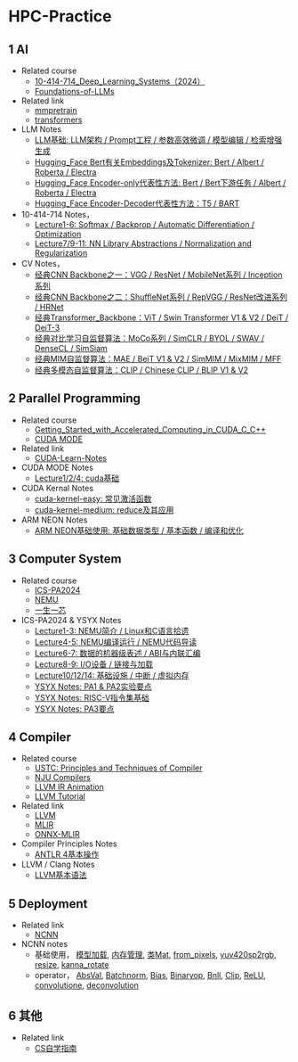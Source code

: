 # HPC-Practice

## 1 AI 

- Related course
  - [10-414-714_Deep_Learning_Systems（2024）](https://dlsyscourse.org/)
  - [Foundations-of-LLMs](https://github.com/ZJU-LLMs/Foundations-of-LLMs)
- Related link
  - [mmpretrain](https://github.com/open-mmlab/mmpretrain/tree/main)
  - [transformers](https://github.com/huggingface/transformers)
- LLM Notes
  - [LLM基础: LLM架构 / Prompt工程 / 参数高效微调 / 模型编辑 / 检索增强生成](./course/AI/notes/LLM_notes_01_LLM基础.md)
  - [Hugging_Face Bert有关Embeddings及Tokenizer: Bert / Albert / Roberta / Electra](./course/AI/notes/LLM_notes_02_Hugging_Face_Bert有关Embeddings及Tokenizer.md)
  - [Hugging_Face Encoder-only代表性方法: Bert / Bert下游任务 / Albert / Roberta / Electra](./course/AI/notes/LLM_notes_03_Hugging_Face_Bert有关模型架构.md)
  - [Hugging_Face Encoder-Decoder代表性方法：T5 / BART](./course/AI/notes/LLM_notes_04_Hugging_Face_T5_BART.md)
- 10-414-714 Notes，
  - [Lecture1-6: Softmax / Backprop / Automatic Differentiation / Optimization](./course/AI/notes/10-414-714_notes_01.md)
  - [Lecture7/9-11: NN Library Abstractions / Normalization and Regularization](./course/AI/notes/10-414-714_notes_02.md)
- CV Notes，
  - [经典CNN Backbone之一：VGG / ResNet / MobileNet系列 / Inception系列](./course/AI/notes/CV_notes_01_经典CNN_Backbone.md)
  - [经典CNN Backbone之二：ShuffleNet系列 / RepVGG / ResNet改进系列 / HRNet](./course/AI/notes/CV_notes_02_经典CNN_Backbone.md)
  - [经典Transformer_Backbone：ViT / Swin Transformer V1 & V2 / DeiT / DeiT-3](./course/AI/notes/CV_notes_03_经典Transformer_Backbone.md)
  - [经典对比学习自监督算法：MoCo系列 / SimCLR / BYOL / SWAV / DenseCL / SimSiam](./course/AI/notes/CV_notes_04_经典对比学习自监督算法.md)
  - [经典MIM自监督算法：MAE / BeiT V1 & V2 / SimMIM / MixMIM / MFF](./course/AI/notes/CV_notes_05_经典MIM自监督算法.md)
  - [经典多模态自监督算法：CLIP / Chinese CLIP / BLIP V1 & V2](./course/AI/notes/CV_notes_06_经典多模态自监督算法.md)

## 2 Parallel Programming

- Related course
  - [Getting_Started_with_Accelerated_Computing_in_CUDA_C_C++](https://learn.nvidia.com/courses/course-detail?course_id=course-v1:DLI+C-AC-01+V1/)
  - [CUDA MODE](https://github.com/gpu-mode/lectures)
- Related link
  - [CUDA-Learn-Notes](https://github.com/DefTruth/cuda-learn-notes)
- CUDA MODE Notes
  - [Lecture1/2/4: cuda基础](./course/CUDA/notes/cuda笔记01-cuda基础/01-cuda基础.md)
- CUDA Kernal Notes
  - [cuda-kernel-easy: 常见激活函数](./course/CUDA/notes/cuda源码分析01-cuda-kernel-easy/01-cuda-kernel-easy.md)
  - [cuda-kernel-medium: reduce及其应用 ](./course/CUDA/notes/cuda源码分析02-cuda-kernel-medium/02-cuda-kernel-medium.md) 
- ARM NEON Notes
  - [ARM NEON基础使用: 基础数据类型 / 基本函数 / 编译和优化](./course/ARM/notes/ARM_NEON_notes_01_NEON基本操作.md)

## 3 Computer System 
  
- Related course
  - [ICS-PA2024](http://www.why.ink:8080/ICS/2024/Main_Page)
  - [NEMU](https://ysyx.oscc.cc/docs/ics-pa/)
  - [一生一芯](https://ysyx.oscc.cc/)
- ICS-PA2024 & YSYX Notes
  - [Lecture1-3: NEMU简介 / Linux和C语言拾遗](./course/Computer_System/notes/PA_ICS2024_notes_01_NEMU简介_Linux和C语言拾遗.md)
  - [Lecture4-5: NEMU编译运行 / NEMU代码导读](./course/Computer_System/notes/PA_ICS2024_notes_02_NEMU编译运行_NEMU代码导读.md)
  - [Lecture6-7: 数据的机器级表述 / ABI与内联汇编](./course/Computer_System/notes/PA_ICS2024_notes_03_数据的机器级表述_ABI与内联汇编.md)
  - [Lecture8-9: I/O设备 / 链接与加载](./course/Computer_System/notes/PA_ICS2024_notes_04_IO设备_链接与加载.md)
  - [Lecture10/12/14: 基础设施 / 中断 / 虚拟内存](./course/Computer_System/notes/PA_ICS2024_notes_05_基础设施_中断_虚拟内存.md)
  - [YSYX Notes: PA1 & PA2实验要点](./course/Computer_System/notes/YSYX_notes_01_PA1&PA2实验要点.md)
  - [YSYX Notes: RISC-V指令集基础](./course/Computer_System/notes/YSYX_notes_02_RISCV指令集基础.md)
  - [YSYX Notes: PA3要点](./course/Computer_System/notes/YSYX_notes_03_PA3要点.md)

## 4 Compiler
- Related course
  - [USTC: Principles and Techniques of Compiler](https://ustc-compiler-principles.github.io/2023/)
  - [NJU Compilers](http://docs.compilers.cpl.icu/#/)
  - [LLVM IR Animation](https://blog.piovezan.ca/compilers/llvm_ir_animation/llvm_ir.html)
  - [LLVM Tutorial](https://llvm.org/docs/tutorial/)
- Related link
  - [LLVM](https://llvm.org/)
  - [MLIR](https://mlir.llvm.org/getting_started/)
  - [ONNX-MLIR](https://github.com/onnx/onnx-mlir)
- Compiler Principles Notes
  - [ANTLR 4基本操作](./course/Compiler/notes/Compiler_notes_01_ANTLR_4基本操作.md)
- LLVM / Clang Notes
  - [LLVM基本语法](./course/Compiler/notes/LLVM_notes_01_LLVM基本语法.md)

## 5 Deployment

- Related link 
  - [NCNN](https://github.com/Tencent/ncnn)
- NCNN notes
  - 基础使用，
  [模型加载](./deployment/ncnn/notes/NCNN源码分析01-ncnn模型加载.md), 
  [内存管理](./deployment/ncnn/notes/NCNN源码分析02-CPU内存管理.md), 
  [类Mat](./deployment/ncnn/notes/NCNN源码分析03-类Mat.md), 
  [from_pixels](./deployment/ncnn/notes/NCNN源码分析04-图像处理函数之from_pixels.md), 
  [yuv420sp2rgb](./deployment/ncnn/notes/NCNN源码分析04-图像处理函数之yuv420sp2rgb.md), 
  [resize](./deployment/ncnn/notes/NCNN源码分析04-图像处理函数之resize.md), 
  [kanna_rotate](./deployment/ncnn/notes/NCNN源码分析04-图像处理函数之kanna_rotate.md)
  - operator，
  [AbsVal](./deployment/ncnn/notes/NCNN源码分析05-激活函数之absval算子.md), 
  [Batchnorm](./deployment/ncnn/notes/NCNN源码分析05-激活函数之bn算子.md), 
  [Bias](./deployment/ncnn/notes/NCNN源码分析05-激活函数之bias算子.md), 
  [Binaryop](./deployment/ncnn/notes/NCNN源码分析05-激活函数之binaryop算子.md), 
  [Bnll](./deployment/ncnn/notes/NCNN源码分析05-激活函数之bnll算子.md), 
  [Clip](./deployment/ncnn/notes/NCNN源码分析05-激活函数之clip算子.md), 
  [ReLU](./deployment/ncnn/notes/NCNN源码分析05-激活函数之relu算子.md), 
  [convolutione](./deployment/ncnn/notes/NCNN源码分析06-convolution与convolutiondepthwise基础实现.md), [deconvolution](./deployment/ncnn/notes/NCNN源码分析06-deconvolution与deconvolutiondepthwise基础实现.md)

## 6 其他
- Related link
  - [CS自学指南](https://csdiy.wiki/)





